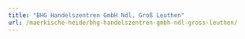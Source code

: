 ```yaml
---
title: "BHG Handelszentren GmbH Ndl. Groß Leuthen"
url: /maerkische-heide/bhg-handelszentren-gmbh-ndl-gross-leuthen/
---
```

